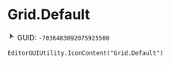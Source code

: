 # Grid.Default
![](/img/Grid.Default.png)
GUID: `-7036483092075925500`
```
EditorGUIUtility.IconContent("Grid.Default")
```
